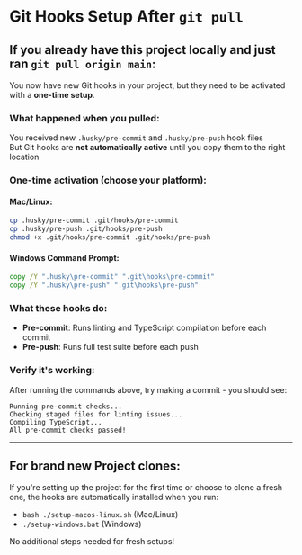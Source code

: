# Git Hooks Setup After `git pull`

## If you already have this project locally and just ran `git pull origin main`:

You now have new Git hooks in your project, but they need to be activated with a **one-time setup**.

### What happened when you pulled:
You received new `.husky/pre-commit` and `.husky/pre-push` hook files  
But Git hooks are **not automatically active** until you copy them to the right location

### One-time activation (choose your platform):

#### **Mac/Linux:**
```bash
cp .husky/pre-commit .git/hooks/pre-commit
cp .husky/pre-push .git/hooks/pre-push  
chmod +x .git/hooks/pre-commit .git/hooks/pre-push
```

#### **Windows Command Prompt:**
```cmd
copy /Y ".husky\pre-commit" ".git\hooks\pre-commit"
copy /Y ".husky\pre-push" ".git\hooks\pre-push"
```

### What these hooks do:
- **Pre-commit**: Runs linting and TypeScript compilation before each commit
- **Pre-push**: Runs full test suite before each push

### Verify it's working:
After running the commands above, try making a commit - you should see:
```
Running pre-commit checks...
Checking staged files for linting issues...
Compiling TypeScript...
All pre-commit checks passed!
```

---

## For brand new Project clones:
If you're setting up the project for the first time or choose to clone a fresh one, the hooks are automatically installed when you run:
- `bash ./setup-macos-linux.sh` (Mac/Linux)  
- `./setup-windows.bat` (Windows)

No additional steps needed for fresh setups!